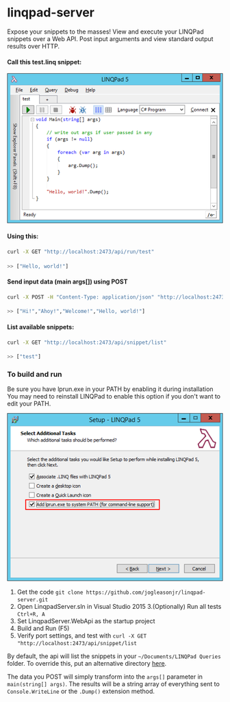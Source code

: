 # linqpad-server

Expose your snippets to the masses! View and execute your LINQPad snippets over a Web API. Post input arguments and view standard output results over HTTP.

#### Call this test.linq snippet:

![Image](https://raw.githubusercontent.com/jogleasonjr/linqpad-server/master/images/snippet.png)

#### Using this:

```bash
curl -X GET "http://localhost:2473/api/run/test"

>> ["Hello, world!"]
```

#### Send input data (main args[]) using POST

```bash
curl -X POST -H "Content-Type: application/json" "http://localhost:2473/api/snippet/run/test" -d '"Hi! Ahoy! Welcome!"' 

>> ["Hi!","Ahoy!","Welcome!","Hello, world!"]
```

#### List available snippets:

```bash
curl -X GET "http://localhost:2473/api/snippet/list"

>> ["test"]
```

### To build and run

Be sure you have lprun.exe in your PATH by enabling it during installation You may need to reinstall LINQPad to enable this option if you don't want to edit your PATH.

![Image](https://raw.githubusercontent.com/jogleasonjr/linqpad-server/master/images/installOption.png)

1. Get the code
  `git clone https://github.com/jogleasonjr/linqpad-server.git`
2. Open LinqpadServer.sln in Visual Studio 2015
3.(Optionally) Run all tests `Ctrl+R, A`
4. Set LinqpadServer.WebApi as the startup project
5. Build and Run (F5)
6. Verify port settings, and test with `curl -X GET "http://localhost:2473/api/snippet/list`

By default, the api will list the snippets in your `~/Documents/LINQPad Queries` folder. To override this, put an alternative directory [here](https://github.com/jogleasonjr/linqpad-server/blob/master/LinqpadServer.WebApi/Controllers/SnippetController.cs#L15).

The data you POST will simply transform into the `args[]` parameter in `main(string[] args)`. The results will be a string array of everything sent to `Console.WriteLine` or the `.Dump()` extension method.
